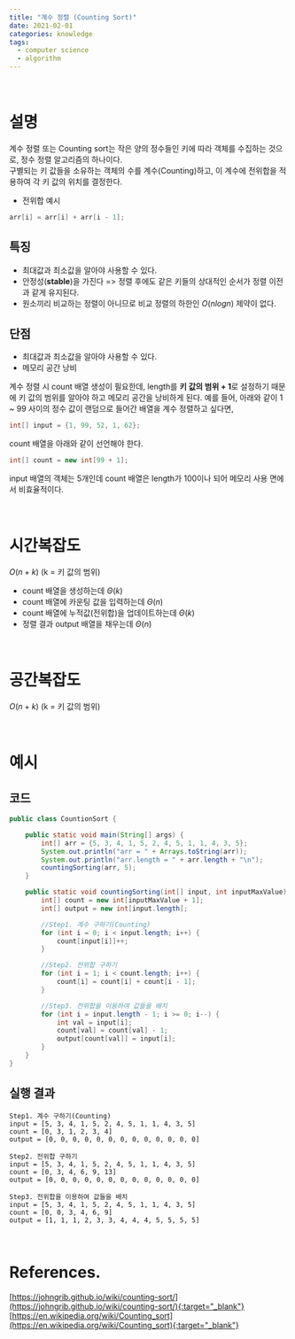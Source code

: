 ```yaml
---
title: "계수 정렬 (Counting Sort)"
date: 2021-02-01
categories: knowledge
tags:
  - computer science
  - algorithm
---
```

<br>

# 설명

계수 정렬 또는 Counting sort는 작은 양의 정수들인 키에 따라 객체를 수집하는 것으로, 정수 정렬 알고리즘의 하나이다.  
구별되는 키 값들을 소유하는 객체의 수를 계수(Counting)하고, 이 계수에 전위합을 적용하여 각 키 값의 위치를 결정한다.

- 전위합 예시
```java
arr[i] = arr[i] + arr[i - 1];
```

## 특징

- 최대값과 최소값을 알아야 사용할 수 있다.
- 안정성(**stable**)을 가진다 => 정렬 후에도 같은 키들의 상대적인 순서가 정렬 이전과 같게 유지된다.
- 원소끼리 비교하는 정렬이 아니므로 비교 정렬의 하한인 $O(nlogn)$ 제약이 없다.

## 단점

- 최대값과 최소값을 알아야 사용할 수 있다.
- 메모리 공간 낭비

계수 정렬 시 count 배열 생성이 필요한데, length를 **키 값의 범위 + 1**로 설정하기 때문에 키 값의 범위를 알아야 하고 메모리 공간을 낭비하게 된다.
예를 들어, 아래와 같이 1 ~ 99 사이의 정수 값이 랜덤으로 들어간 배열을 계수 정렬하고 싶다면, 
```java
int[] input = {1, 99, 52, 1, 62};
```
count 배열을 아래와 같이 선언해야 한다.
```java
int[] count = new int[99 + 1];
```
input 배열의 객체는 5개인데 count 배열은 length가 100이나 되어 메모리 사용 면에서 비효율적이다.

<br>

# 시간복잡도

$O(n + k)$ (k = 키 값의 범위)
- count 배열을 생성하는데 $Θ(k)$
- count 배열에 카운팅 값을 입력하는데 $Θ(n)$
- count 배열에 누적값(전위합)을 업데이트하는데 $Θ(k)$
- 정렬 결과 output 배열을 채우는데 $Θ(n)$

<br>

# 공간복잡도

$O(n + k)$ (k = 키 값의 범위)

<br>

# 예시

## 코드

```java
public class CountionSort {

    public static void main(String[] args) {
        int[] arr = {5, 3, 4, 1, 5, 2, 4, 5, 1, 1, 4, 3, 5};
        System.out.println("arr = " + Arrays.toString(arr));
        System.out.println("arr.length = " + arr.length + "\n");
        countingSorting(arr, 5);
    }

    public static void countingSorting(int[] input, int inputMaxValue) {
        int[] count = new int[inputMaxValue + 1];
        int[] output = new int[input.length];

        //Step1. 계수 구하기(Counting)
        for (int i = 0; i < input.length; i++) {
            count[input[i]]++;
        }

        //Step2. 전위합 구하기
        for (int i = 1; i < count.length; i++) {
            count[i] = count[i] + count[i - 1];
        }

        //Step3. 전위합을 이용하여 값들을 배치
        for (int i = input.length - 1; i >= 0; i--) {
            int val = input[i];
            count[val] = count[val] - 1;
            output[count[val]] = input[i];
        }
    }
}
```

## 실행 결과
```
Step1. 계수 구하기(Counting)
input = [5, 3, 4, 1, 5, 2, 4, 5, 1, 1, 4, 3, 5]
count = [0, 3, 1, 2, 3, 4]
output = [0, 0, 0, 0, 0, 0, 0, 0, 0, 0, 0, 0, 0]

Step2. 전위합 구하기
input = [5, 3, 4, 1, 5, 2, 4, 5, 1, 1, 4, 3, 5]
count = [0, 3, 4, 6, 9, 13]
output = [0, 0, 0, 0, 0, 0, 0, 0, 0, 0, 0, 0, 0]

Step3. 전위합을 이용하여 값들을 배치
input = [5, 3, 4, 1, 5, 2, 4, 5, 1, 1, 4, 3, 5]
count = [0, 0, 3, 4, 6, 9]
output = [1, 1, 1, 2, 3, 3, 4, 4, 4, 5, 5, 5, 5]
```

<br>

# References.

[https://johngrib.github.io/wiki/counting-sort/](https://johngrib.github.io/wiki/counting-sort/){:target="_blank"}<br>
[https://en.wikipedia.org/wiki/Counting_sort](https://en.wikipedia.org/wiki/Counting_sort){:target="_blank"}<br>